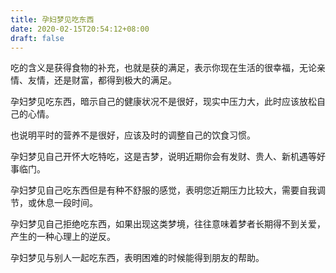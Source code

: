 ```yaml
---
title: 孕妇梦见吃东西
date: 2020-02-15T20:54:12+08:00
draft: false
---
```


吃的含义是获得食物的补充，也就是获的满足，表示你现在生活的很幸福，无论亲情、友情，还是财富，都得到极大的满足。


孕妇梦见吃东西，暗示自己的健康状况不是很好，现实中压力大，此时应该放松自己的心情。

也说明平时的营养不是很好，应该及时的调整自己的饮食习惯。


孕妇梦见自己开怀大吃特吃，这是吉梦，说明近期你会有发财、贵人、新机遇等好事临门。


孕妇梦见自己吃东西但是有种不舒服的感觉，表明您近期压力比较大，需要自我调节，或休息一段时间。


孕妇梦见自己拒绝吃东西，如果出现这类梦境，往往意味着梦者长期得不到关爱，产生的一种心理上的逆反。


孕妇梦见与别人一起吃东西，表明困难的时候能得到朋友的帮助。


